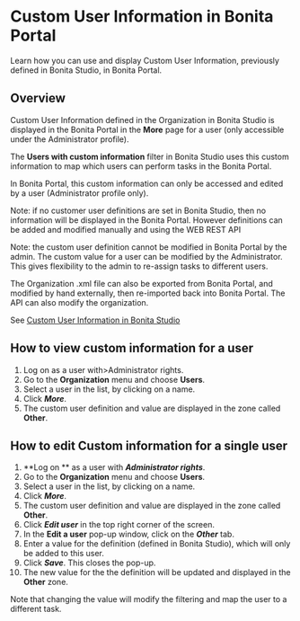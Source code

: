 # Custom User Information in Bonita Portal

Learn how you can use and display Custom User Information, previously defined in Bonita Studio, in Bonita Portal.

## Overview

Custom User Information defined in the Organization in Bonita Studio is displayed in the Bonita Portal in the **More** page for a user (only accessible under the Administrator profile).

The **Users with custom information** filter in Bonita Studio uses this custom information to map which users can perform tasks in the Bonita Portal.

In Bonita Portal, this custom information can only be accessed and edited by a user (Administrator profile only).

Note: if no customer user definitions are set in Bonita Studio, then no information will be displayed in the Bonita Portal. However definitions can be added and modified manually and using the WEB REST API

Note: the custom user definition cannot be modified in Bonita Portal by the admin. The custom value for a user can be modified by the Administrator.  
This gives flexibility to the admin to re-assign tasks to different users.

The Organization .xml file can also be exported from Bonita Portal, and modified by hand externally, then re-imported back into Bonita Portal.
The API can also modify the organization.

See [Custom User Information in Bonita Studio](custom-user-information-in-bonita-bpm-studio.md)

## How to view custom information for a user

1. Log on as a user with>Administrator rights.
2. Go to the **Organization** menu and choose **Users**.
3. Select a user in the list, by clicking on a name.
4. Click _**More**_.
5. The custom user definition and value are displayed in the zone called **Other**.

## How to edit Custom information for a single user

1. **Log on ** as a user with _**Administrator rights**_.
2. Go to the **Organization** menu and choose **Users**.
3. Select a user in the list, by clicking on a name.
4. Click _**More**_.
5. The custom user definition and value are displayed in the zone called **Other**.
6. Click _**Edit user**_ in the top right corner of the screen.
7. In the **Edit a user** pop-up window, click on the _**Other**_ tab.
8. Enter a value for the definition (defined in Bonita Studio), which will only be added to this user.
9. Click _**Save**_. This closes the pop-up.
10. The new value for the the definition will be updated and displayed in the **Other** zone.

Note that changing the value will modify the filtering and map the user to a different task.
